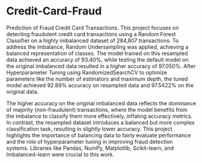 # Credit-Card-Fraud
Prediction of Fraud Credit Card Transactions.
This project focuses on detecting fraudulent credit card transactions using a Random Forest Classifier on a highly imbalanced dataset of 284,807 transactions. To address the imbalance, Random Undersampling was applied, achieving a balanced representation of classes. The model trained on this resampled data achieved an accuracy of 93.40%, while testing the default model on the original imbalanced data resulted in a higher accuracy of 97.050%. After Hyperparameter Tuning using RandomizedSearchCV to optimize parameters like the number of estimators and maximum depth, the tuned model achieved 92.89% accuracy on resampled data and 97.5422% on the original data.

The higher accuracy on the original imbalanced data reflects the dominance of majority (non-fraudulent) transactions, where the model benefits from the imbalance to classify them more effectively, inflating accuracy metrics. In contrast, the resampled dataset introduces a balanced but more complex classification task, resulting in slightly lower accuracy. This project highlights the importance of balancing data to fairly evaluate performance and the role of hyperparameter tuning in improving fraud detection systems. Libraries like Pandas, NumPy, Matplotlib, Scikit-learn, and Imbalanced-learn were crucial to this work.
